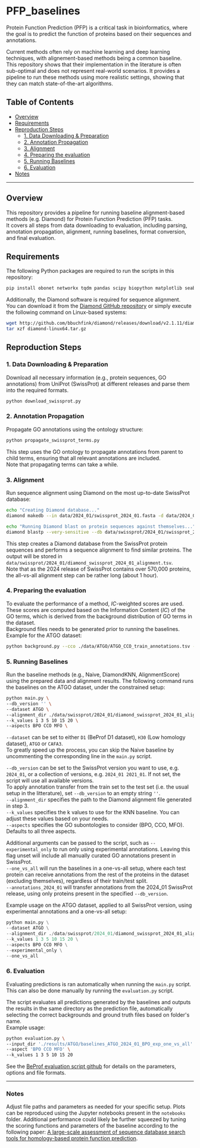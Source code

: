 # PFP_baselines

Protein Function Prediction (PFP) is a critical task in bioinformatics, where the goal is to predict the function of proteins based on their sequences and annotations.

Current methods often rely on machine learning and deep learning techniques, with alignement-based methods being a common baseline.  
This repository shows that their implementation in the literature is often sub-optimal and does not represent real-world scenarios.
It provides a pipeline to run these methods using more realistic settings, showing that they can match state-of-the-art algorithms.


## Table of Contents

- [Overview](#overview)
- [Requirements](#requirements)
- [Reproduction Steps](#reproduction-steps)
  - [1. Data Downloading & Preparation](#1-data-downloading--preparation)
  - [2. Annotation Propagation](#2-annotation-propagation)
  - [3. Alignment](#3-alignment)
  - [4. Preparing the evaluation](#4-preparing-the-evaluation)
  - [5. Running Baselines](#5-running-baselines)
  - [6. Evaluation](#6-evaluation)
- [Notes](#notes)
---

## Overview

This repository provides a pipeline for running baseline alignment-based methods (e.g. Diamond) for Protein Function Prediction (PFP) tasks.  
It covers all steps from data downloading to evaluation, including parsing, annotation propagation, alignment, running baselines, format conversion, and final evaluation.

## Requirements

The following Python packages are required to run the scripts in this repository:
```sh
pip install obonet networkx tqdm pandas scipy biopython matplotlib seaborn
```

Additionally, the Diamond software is required for sequence alignment.  
You can download it from the [Diamond GitHub repository](http://github.com/bbuchfink/diamond) or simply execute the following command on Linux-based systems:

```sh
wget http://github.com/bbuchfink/diamond/releases/download/v2.1.11/diamond-linux64.tar.gz
tar xzf diamond-linux64.tar.gz
```

## Reproduction Steps

### 1. Data Downloading & Preparation

Download all necessary information (e.g., protein sequences, GO annotations) from UniProt (SwissProt) at different releases and parse them into the required formats.

```sh
python download_swissprot.py
```

### 2. Annotation Propagation
Propagate GO annotations using the ontology structure:

```sh
python propagate_swissprot_terms.py
```
This step uses the GO ontology to propagate annotations from parent to child terms, ensuring that all relevant annotations are included.  
Note that propagating terms can take a while.

### 3. Alignment
Run sequence alignment using Diamond on the most up-to-date SwissProt database:

```sh
echo "Creating Diamond database..."
diamond makedb --in data/2024_01/swissprot_2024_01.fasta -d data/2024_01/swissprot_2024_01_proteins_set

echo "Running Diamond blast on protein sequences against themselves..."
diamond blastp --very-sensitive --db data/swissprot/2024_01/swissprot_2024_01_proteins_set.dmnd --query data/swissprot/2024_01/swissprot_2024_01.fasta --out data/swissprot/2024_01/diamond_swissprot_2024_01_alignment.tsv -e 0.001
```
This step creates a Diamond database from the SwissProt protein sequences and performs a sequence alignment to find similar proteins. The output will be stored in `data/swissprot/2024_01/diamond_swissprot_2024_01_alignment.tsv`.  
Note that as the 2024 release of SwissProt contains over 570,000 proteins, the all-vs-all alignment step can be rather long (about 1 hour).

### 4. Preparing the evaluation
To evaluate the performance of a method, $IC$-weighted scores are used. These scores are computed based on the Information Content ($IC$) of the GO terms, which is derived from the background distribution of GO terms in the dataset.  
Background files needs to be generated prior to running the baselines.  
Example for the ATGO dataset:
```sh
python background.py --cco ./data/ATGO/ATGO_CCO_train_annotations.tsv --bpo ./data/ATGO/ATGO_BPO_train_annotations.tsv --mfo ./data/ATGO/ATGO_MFO_train_annotations.tsv --output ./data/ATGO/background_ATGO.pkl --test_cco ./data/ATGO/ATGO_MFO_test_annotations.tsv --test_bpo ./data/ATGO/ATGO_BPO_test_annotations.tsv --test_mfo ./data/ATGO/ATGO_CCO_test_annotations.tsv
```

### 5. Running Baselines
Run the baseline methods (e.g., Naive, DiamondKNN, AlignmentScore) using the prepared data and alignment results. The following command runs the baselines on the ATGO dataset, under the constrained setup:
```sh
python main.py \
--db_version '' \
--dataset ATGO \
--alignment_dir ./data/swissprot/2024_01/diamond_swissprot_2024_01_alignment.tsv \
--k_values 1 3 5 10 15 20 \
--aspects BPO CCO MFO \

```
`--dataset` can be set to either `D1` (BeProf D1 dataset), `H30` (Low homology dataset), `ATGO` or `CAFA3`.  
To greatly speed up the process, you can skip the Naive baseline by uncommenting the corresponding line in the `main.py` script.  

`--db_version` can be set to the SwissProt version you want to use, e.g. `2024_01`, or a collection of versions, e.g. `2024_01 2021_01`. If not set, the script will use all available versions.  
To apply annotation transfer from the train set to the test set (i.e. the usual setup in the litterature), set `--db_version` to an empty string `''`.  
`--alignment_dir` specifies the path to the Diamond alignment file generated in step 3.  
`--k_values` specifies the k values to use for the KNN baseline. You can adjust these values based on your needs.  
`--aspects` specifies the GO subontologies to consider (BPO, CCO, MFO). Defaults to all three aspects.  

Additional arguments can be passed to the script, such as `--experimental_only` to run only using experimental annotations. Leaving this flag unset will include all manually curated GO annotations present in SwissProt.  
`--one_vs_all` will run the baselines in a one-vs-all setup, where each test protein can receive annotations from the rest of the proteins in the dataset (excluding themselves), regardless of their train/test split.  
`--annotations_2024_01` will transfer annotations from the 2024_01 SwissProt release, using only proteins present in the specified `--db_version`.  

Example usage on the ATGO dataset, applied to all SwissProt version, using experimental annotations and a one-vs-all setup:

```python
python main.py \
--dataset ATGO \
--alignment_dir ./data/swissprot/2024_01/diamond_swissprot_2024_01_alignment.tsv \
--k_values 1 3 5 10 15 20 \
--aspects BPO CCO MFO \
--experimental_only \
--one_vs_all
```

### 6. Evaluation
Evaluating predictions is ran automatically when running the `main.py` script.  
This can also be done manually by running the `evaluation.py` script.  

The script evaluates all predictions generated by the baselines and outputs the results in the same directory as the prediction file, automatically selecting the correct backgrounds and ground truth files based on folder's name.  
Example usage:
```sh
python evaluation.py \
--input_dir './results/ATGO/baselines_ATGO_2024_01_BPO_exp_one_vs_all' \
--aspect 'BPO CCO MFO' \
--k_values 1 3 5 10 15 20
```

See the  [BeProf evaluation script github](https://github.com/CSUBioGroup/BeProf/tree/main) for details on the parameters, options and file formats.

---

### Notes
Adjust file paths and parameters as needed for your specific setup.
Plots can be reproduced using the Jupyter notebooks present in the `notebooks` folder.
Additional performance could likely be further squeezed by tuning the scoring functions and parameters of the baseline according to the following paper: [A large-scale assessment of sequence database search tools for homology-based protein function prediction](https://doi.org/10.1093/bib/bbae349).
